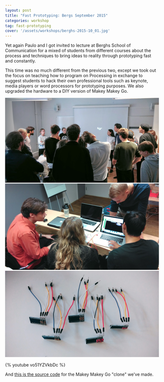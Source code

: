 ```yaml
---
layout: post
title: "Fast Prototyping: Bergs September 2015"
categories: workshop
tag: fast-prototyping
cover: '/assets/workshops/berghs-2015-10_01.jpg'
---
```


Yet again Paulo and I got invited to lecture at Berghs School of Communication for a mixed of students from different courses about the process and techniques to bring ideas to reality through prototyping fast and constantly.

This time was no much different from the previous two, except we took out the focus on teaching how to program on Processing in exchange to suggest students to hack their own professional tools such as keynote, media players or word processors for prototyping purposes. We also upgraded the hardware to a DIY version of Makey Makey Go.

![](/assets/workshops/berghs-2015-10_01.jpg)
![](/assets/workshops/berghs-2015-10_03.jpg)
![](/assets/workshops/berghs-2015-10_02.jpg)

{% youtube vo51YZVkbDc %}

And [this is the source code](https://github.com/murilopolese/DesignitMakeyGo) for the Makey Makey Go "clone" we've made.
